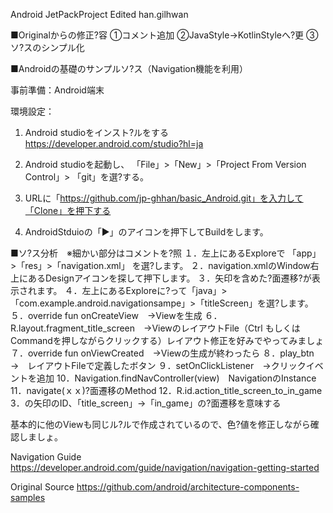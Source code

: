 Android  JetPackProject
Edited han.gilhwan

■Originalからの修正?容
①コメント追加
②JavaStyle→KotlinStyleへ?更
③ソ?スのシンプル化

■Androidの基礎のサンプルソ?ス（Navigation機能を利用）

事前準備：Android端末

環境設定：
1. Android studioをインスト?ルをする
https://developer.android.com/studio?hl=ja

2. Android studioを起動し、
「File」>「New」>「Project From Version Control」> 「git」を選?する。

3. URLに「https://github.com/jp-ghhan/basic_Android.git」を入力して「Clone」を押下する

4. AndroidStduioの「▶」のアイコンを押下してBuildをします。

■ソ?ス分析　※細かい部分はコメントを?照
１．左上にあるExploreで   「app」>「res」>「navigation.xml」 を選?します。
２．navigation.xmlのWindow右上にあるDesignアイコンを探して押下します。
３．矢印を含めた?面遷移?が表示されます。
４．左上にあるExploreに?って「java」>「com.example.android.navigationsampe」>「titleScreen」を選?します。
５．override fun onCreateView　→Viewを生成
６．R.layout.fragment_title_screen　→ViewのレイアウトFile（Ctrl もしくはCommandを押しながらクリックする）レイアウト修正を好みでやってみましょ
７．override fun onViewCreated　→Viewの生成が終わったら
８．play_btn　→　レイアウトFileで定義したボタン
９．setOnClickListener　→クリックイベントを追加
10．Navigation.findNavController(view)　NavigationのInstance
11．navigate(ｘｘ)?面遷移のMethod
12．R.id.action_title_screen_to_in_game　3．の矢印のID、「title_screen」→「in_game」の?面遷移を意味する

基本的に他のViewも同じル?ルで作成されているので、色?値を修正しながら確認しましょ。


Navigation Guide
https://developer.android.com/guide/navigation/navigation-getting-started

Original Source
https://github.com/android/architecture-components-samples
